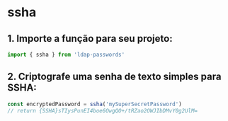 # ssha

## 1. Importe a função para seu projeto:
```ts
import { ssha } from 'ldap-passwords'
```

## 2. Criptografe uma senha de texto simples para SSHA:
```ts
const encryptedPassword = ssha('mySuperSecretPassword')
// return {SSHA}sTIysPunEI4boe6OwgQO+/tRZao2OWJIbDMvY0g2UlM=
```
